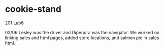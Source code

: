 # cookie-stand
201 Lab6


02/06 Lesley was the driver and Dipendra was the navigator. We worked on linking sales and html pages, added store locations, and salmon pic in sales html.
